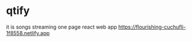 # qtify
it is songs streaming one page react web app
https://flourishing-cuchufli-1f8558.netlify.app
